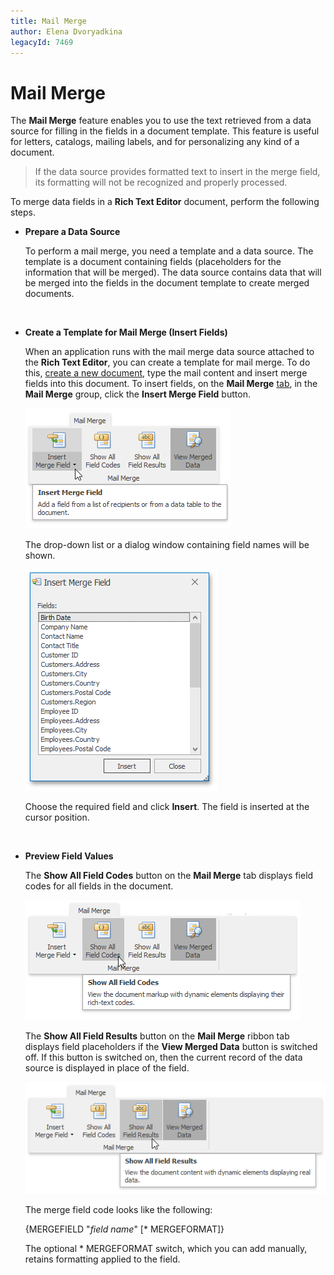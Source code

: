 ```yaml
---
title: Mail Merge
author: Elena Dvoryadkina
legacyId: 7469
---
```

# Mail Merge
The **Mail Merge** feature enables you to use the text retrieved from a data source for filling in the fields in a document template. This feature is useful for letters, catalogs, mailing labels, and for personalizing any kind of a document.

> If the data source provides formatted text to insert in the merge field, its formatting will not be recognized and properly processed.

To merge data fields in a **Rich Text Editor** document, perform the following steps.
* **Prepare a Data Source**
	
	To perform a mail merge, you need a template and a data source. The template is a document containing fields (placeholders for the information that will be merged). The data source contains data that will be merged into the fields in the document template to create merged documents.
	
	&nbsp;
* **Create a Template for Mail Merge (Insert Fields)**
	
	When an application runs with the mail merge data source attached to the **Rich Text Editor**, you can create a template for mail merge. To do this, [create a new document](file-operations/create-a-new-document.md), type the mail content and insert merge fields into this document. To insert fields, on the **Mail Merge** [tab](text-editor-ui/ribbon-interface.md), in the **Mail Merge** group, click the **Insert Merge Field** button.
	
	![RTEMailMergeButton](../../images/img121384.png)
	
	The drop-down list or a dialog window containing field names will be shown.
	
	![MailMergeInsertFieldDialog](../../images/img121385.png)
	
	Choose the required field and click **Insert**. The field is inserted at the cursor position.
	
	&nbsp;
* **Preview Field Values**
	
	The **Show All Field Codes** button on the **Mail Merge** tab displays field codes for all fields in the document.
	
	![MailMergeShowAllFieldCodesButton](../../images/img121386.png)
	
	The **Show All Field Results** button on the **Mail Merge** ribbon tab displays field placeholders if the **View Merged Data** button is switched off. If this button is switched on, then the current record of the data source is displayed in place of the field.
	
	![RTEMailMergeShowAllFieldResultsButton](../../images/img121387.png)
	
	The merge field code looks like the following:
	
	{MERGEFIELD "_field name_" [\* MERGEFORMAT]}
	
	The optional \* MERGEFORMAT switch, which you can add manually, retains formatting applied to the field.
	
	&nbsp;